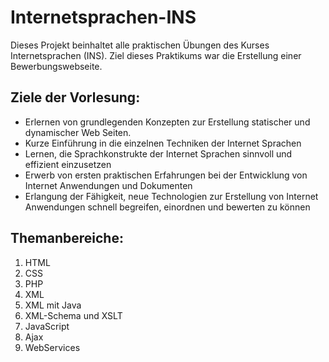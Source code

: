 # Internetsprachen-INS

Dieses Projekt beinhaltet alle praktischen Übungen des Kurses Internetsprachen (INS). Ziel dieses Praktikums war die Erstellung einer Bewerbungswebseite.

## Ziele der Vorlesung:
- Erlernen von grundlegenden Konzepten zur Erstellung statischer und dynamischer Web Seiten. 
- Kurze Einführung in die einzelnen Techniken der Internet Sprachen
- Lernen, die Sprachkonstrukte der Internet Sprachen sinnvoll und effizient einzusetzen
- Erwerb von ersten praktischen Erfahrungen bei der Entwicklung von Internet Anwendungen und Dokumenten
- Erlangung der Fähigkeit, neue Technologien zur Erstellung von Internet Anwendungen schnell begreifen, einordnen und bewerten zu können

## Themanbereiche:
1. HTML
2. CSS
3. PHP
4. XML
5. XML mit Java
6. XML-Schema und XSLT
7. JavaScript
8. Ajax
9. WebServices
